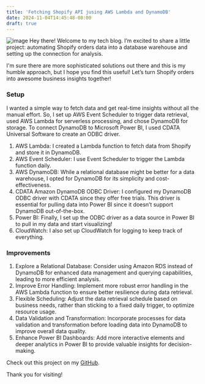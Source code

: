 ```yaml
---
title: 'Fetching Shopify API jusing AWS Lambda and DynamoDB'
date: 2024-11-04T14:45:48-08:00
draft: true
---
```


![image](/images/shopify-api-daily-report/cover.png)
Hey there! Welcome to my tech blog. I’m excited to share a little project: automating Shopify orders data into a database warehouse and setting up the connection for analysis.

I'm sure there are more sophisticated solutions out there and this is my humble approach, but I hope you find this useful! Let’s turn Shopify orders into awesome business insights together!

### Setup
I wanted a simple way to fetch data and get real-time insights without all the manual effort. So, I set up AWS Event Scheduler to trigger data retrieval, used AWS Lambda for serverless processing, and chose DynamoDB for storage. To connect DynamoDB to Microsoft Power BI, I used CDATA Universal Software to create an ODBC driver.

1. AWS Lambda: I created a Lambda function to fetch data from Shopify and store it in DynamoDB.
2. AWS Event Scheduler: I use Event Scheduler to trigger the Lambda function daily.
3. AWS DynamoDB: While a relational database might be better for a data warehouse, I opted for DynamoDB for its simplicity and cost-effectiveness.
4. CDATA Amazon DynamoDB ODBC Driver: I configured my DynamoDB ODBC driver with CDATA since they offer free trials. This driver is essential for pulling data into Power BI since it doesn’t support DynamoDB out-of-the-box.
5. Power BI: Finally, I set up the ODBC driver as a data source in Power BI to pull in my data and start visualizing!
6. CloudWatch: I also set up CloudWatch for logging to keep track of everything.

### Improvements
1. Explore a Relational Database: Consider using Amazon RDS instead of DynamoDB for enhanced data management and querying capabilities, leading to more efficient analysis.
2. Improve Error Handling: Implement more robust error handling in the AWS Lambda function to ensure better resilience during data retrieval.
3. Flexible Scheduling: Adjust the data retrieval schedule based on business needs, rather than sticking to a fixed daily trigger, to optimize resource usage.
4. Data Validation and Transformation: Incorporate processes for data validation and transformation before loading data into DynamoDB to improve overall data quality.
5. Enhance Power BI Dashboards: Add more interactive elements and deeper analytics in Power BI to provide valuable insights for decision-making.

Check out this project on my [GitHub](https://github.com/nhatvo1502/twilio-microservice).

Thank you for visiting!